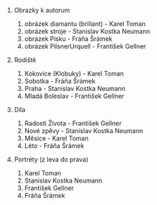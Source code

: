 1. Obrazky k autorum
    1. obrázek diamantu (briliant) - Karel Toman
    2. obrázek stroje - Stanislav Kostka Neumann
    3. obrázek Písku - Fráňa Šrámek
    4. obrázek PilsnerUrquell - František Gellner

2. Rodiště
    1. Kokovice (Klobuky) - Karel Toman
    2. Sobotka - Fráňa Šrámek
    3. Praha - Stanislav Kostka Neumann
    4. Mladá Boleslav - František Gellner

3. Díla
    1. Radosti Života - František Gellner
    2. Nové zpěvy - Stanislav Kostka Neumann
    3. Měsíce - Karel Toman
    4. Léto - Fráňa Šrámek

4. Portréty (z leva do prava)
    1. Karel Toman
    2. Stanislav Kostka Neumann
    3. František Gellner
    4. Fráňa Šrámek